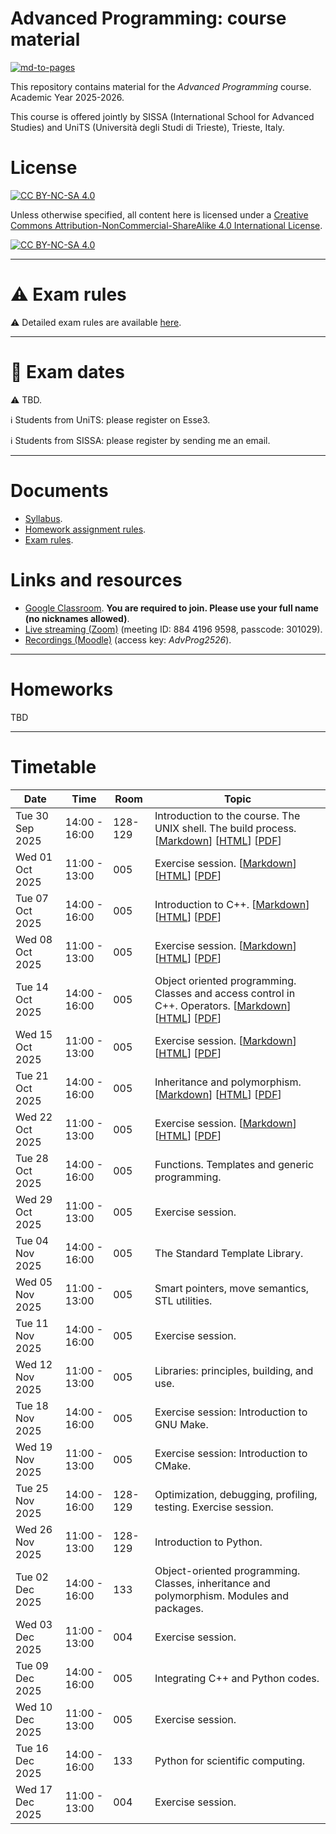 # Advanced Programming: course material

[![md-to-pages](https://github.com/pcafrica/advanced_programming_2025-2026/actions/workflows/md-to-pages.yml/badge.svg)](https://github.com/pcafrica/advanced_programming_2025-2026/actions/workflows/md-to-pages.yml)

This repository contains material for the *Advanced Programming* course. Academic Year 2025-2026.
<br>

This course is offered jointly by SISSA (International School for Advanced Studies) and UniTS (Università degli Studi di Trieste), Trieste, Italy.

# License

[![CC BY-NC-SA 4.0][cc-by-nc-sa-shield]][cc-by-nc-sa]

Unless otherwise specified, all content here is licensed under a
[Creative Commons Attribution-NonCommercial-ShareAlike 4.0 International License][cc-by-nc-sa].

[![CC BY-NC-SA 4.0][cc-by-nc-sa-image]][cc-by-nc-sa]

[cc-by-nc-sa]: http://creativecommons.org/licenses/by-nc-sa/4.0/
[cc-by-nc-sa-image]: https://licensebuttons.net/l/by-nc-sa/4.0/88x31.png
[cc-by-nc-sa-shield]: https://img.shields.io/badge/License-CC%20BY--NC--SA%204.0-lightgrey.svg

---

# :warning: Exam rules

:warning: Detailed exam rules are available [here](exam_rules.md).

---

# :calendar: Exam dates

:warning: TBD.

:information_source: Students from UniTS: please register on Esse3.<br>

:information_source: Students from SISSA: please register by sending me an email.

---

# Documents
- [Syllabus](syllabus.md).
- [Homework assignment rules](homework_rules.md).
- [Exam rules](exam_rules.md).

# Links and resources
- [Google Classroom](https://classroom.google.com/c/ODA4NDQ4MzcwMTQw?cjc=xjhuxupx). **You are required to join. Please use your full name (no nicknames allowed)**.
- [Live streaming (Zoom)](https://sissa-it.zoom.us/j/88441969598?pwd=mzN8aPOmlfs6NnOXxmXcKnuEq0px22.1) (meeting ID: 884 4196 9598, passcode: 301029).
- [Recordings (Moodle)](https://moodle2.units.it/course/view.php?id=16153) (access key: *AdvProg2526*).

---

# Homeworks

TBD

---

# Timetable
| Date            | Time          | Room    | Topic                                                                                     |
|-----------------|---------------|---------|-------------------------------------------------------------------------------------------|
| Tue 30 Sep 2025 | 14:00 - 16:00 | 128-129 | Introduction to the course. The UNIX shell. The build process. [[Markdown](lectures/01/01-intro_unix.md)] [[HTML](https://pcafrica.github.io/advanced_programming_2025-2026/lectures/01/01-intro_unix.html)] [[PDF](https://pcafrica.github.io/advanced_programming_2025-2026/lectures/01/01-intro_unix.pdf)] |
| Wed 01 Oct 2025 | 11:00 - 13:00 | 005     | Exercise session. [[Markdown](exercises/01/01-intro_unix.md)] [[HTML](https://pcafrica.github.io/advanced_programming_2025-2026/exercises/01/01-intro_unix.html)] [[PDF](https://pcafrica.github.io/advanced_programming_2025-2026/exercises/01/01-intro_unix.pdf)] |
| Tue 07 Oct 2025 | 14:00 - 16:00 | 005     | Introduction to C++. [[Markdown](lectures/02/02-c++_intro.md)] [[HTML](https://pcafrica.github.io/advanced_programming_2025-2026/lectures/02/02-c++_intro.html)] [[PDF](https://pcafrica.github.io/advanced_programming_2025-2026/lectures/02/02-c++_intro.pdf)] |
| Wed 08 Oct 2025 | 11:00 - 13:00 | 005     | Exercise session. [[Markdown](exercises/02/02-c++_intro.md)] [[HTML](https://pcafrica.github.io/advanced_programming_2025-2026/exercises/02/02-c++_intro.html)] [[PDF](https://pcafrica.github.io/advanced_programming_2025-2026/exercises/02/02-c++_intro.pdf)] |
| Tue 14 Oct 2025 | 14:00 - 16:00 | 005     | Object oriented programming. Classes and access control in C++. Operators. [[Markdown](lectures/03/03-c++_classes.md)] [[HTML](https://pcafrica.github.io/advanced_programming_2025-2026/lectures/03/03-c++_classes.html)] [[PDF](https://pcafrica.github.io/advanced_programming_2025-2026/lectures/03/03-c++_classes.pdf)] |
| Wed 15 Oct 2025 | 11:00 - 13:00 | 005     | Exercise session. [[Markdown](exercises/03/03-c++_classes.md)] [[HTML](https://pcafrica.github.io/advanced_programming_2025-2026/exercises/03/03-c++_classes.html)] [[PDF](https://pcafrica.github.io/advanced_programming_2025-2026/exercises/03/03-c++_classes.pdf)] |
| Tue 21 Oct 2025 | 14:00 - 16:00 | 005     | Inheritance and polymorphism. [[Markdown](lectures/04/04-c++_inheritance_polymorphism.md)] [[HTML](https://pcafrica.github.io/advanced_programming_2025-2026/lectures/04/04-c++_inheritance_polymorphism.html)] [[PDF](https://pcafrica.github.io/advanced_programming_2025-2026/lectures/04/04-c++_inheritance_polymorphism.pdf)] |
| Wed 22 Oct 2025 | 11:00 - 13:00 | 005     | Exercise session. [[Markdown](exercises/04/04-c++_inheritance_polymorphism.md)] [[HTML](https://pcafrica.github.io/advanced_programming_2025-2026/exercises/04/04-c++_inheritance_polymorphism.html)] [[PDF](https://pcafrica.github.io/advanced_programming_2025-2026/exercises/04/04-c++_inheritance_polymorphism.pdf)] |
| Tue 28 Oct 2025 | 14:00 - 16:00 | 005     | Functions. Templates and generic programming. |
| Wed 29 Oct 2025 | 11:00 - 13:00 | 005     | Exercise session. |
| Tue 04 Nov 2025 | 14:00 - 16:00 | 005     | The Standard Template Library. |
| Wed 05 Nov 2025 | 11:00 - 13:00 | 005     | Smart pointers, move semantics, STL utilities. |
| Tue 11 Nov 2025 | 14:00 - 16:00 | 005     | Exercise session. |
| Wed 12 Nov 2025 | 11:00 - 13:00 | 005     | Libraries: principles, building, and use. |
| Tue 18 Nov 2025 | 14:00 - 16:00 | 005     | Exercise session: Introduction to GNU Make. |
| Wed 19 Nov 2025 | 11:00 - 13:00 | 005     | Exercise session: Introduction to CMake. |
| Tue 25 Nov 2025 | 14:00 - 16:00 | 128-129 | Optimization, debugging, profiling, testing. Exercise session. |
| Wed 26 Nov 2025 | 11:00 - 13:00 | 128-129 | Introduction to Python. |
| Tue 02 Dec 2025 | 14:00 - 16:00 | 133     | Object-oriented programming. Classes, inheritance and polymorphism. Modules and packages. |
| Wed 03 Dec 2025 | 11:00 - 13:00 | 004     | Exercise session. |
| Tue 09 Dec 2025 | 14:00 - 16:00 | 005     | Integrating C++ and Python codes. |
| Wed 10 Dec 2025 | 11:00 - 13:00 | 005     | Exercise session. |
| Tue 16 Dec 2025 | 14:00 - 16:00 | 133     | Python for scientific computing. |
| Wed 17 Dec 2025 | 11:00 - 13:00 | 004     | Exercise session. |
